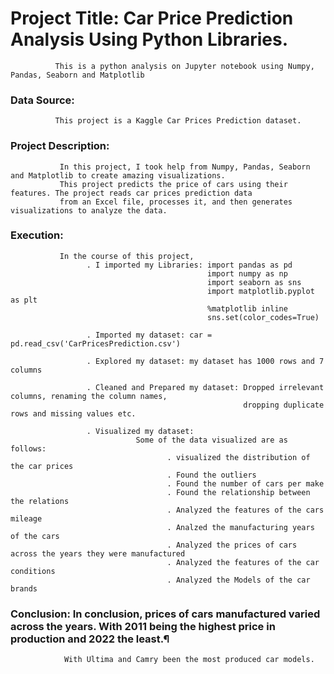 # Project Title: Car Price Prediction Analysis Using Python Libraries.
              This is a python analysis on Jupyter notebook using Numpy, Pandas, Seaborn and Matplotlib


### Data Source:
              This project is a Kaggle Car Prices Prediction dataset.


### Project Description: 
               In this project, I took help from Numpy, Pandas, Seaborn and Matplotlib to create amazing visualizations.
               This project predicts the price of cars using their features. The project reads car prices prediction data
               from an Excel file, processes it, and then generates visualizations to analyze the data.
                     
### Execution: 
               In the course of this project, 
                     . I imported my Libraries: import pandas as pd
                                                import numpy as np
                                                import seaborn as sns
                                                import matplotlib.pyplot as plt
                                                %matplotlib inline
                                                sns.set(color_codes=True)
                    
                     . Imported my dataset: car = pd.read_csv('CarPricesPrediction.csv') 
                    
                     . Explored my dataset: my dataset has 1000 rows and 7 columns
                    
                     . Cleaned and Prepared my dataset: Dropped irrelevant columns, renaming the column names,
                                                        dropping duplicate rows and missing values etc.
                    
                     . Visualized my dataset: 
                                Some of the data visualized are as follows:
                                       . visualized the distribution of the car prices
                                       . Found the outliers
                                       . Found the number of cars per make
                                       . Found the relationship between the relations
                                       . Analyzed the features of the cars mileage
                                       . Analzed the manufacturing years of the cars
                                       . Analyzed the prices of cars across the years they were manufactured
                                       . Analyzed the features of the car conditions
                                       . Analyzed the Models of the car brands

### Conclusion: In conclusion, prices of cars manufactured varied across the years. With 2011 being the highest price in production and 2022 the least.¶
                With Ultima and Camry been the most produced car models.
